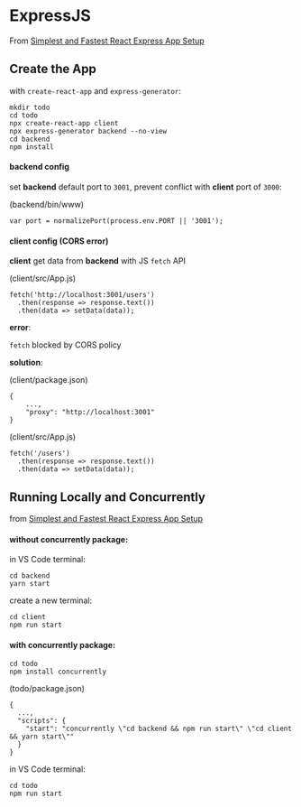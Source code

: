 # ExpressJS

From [Simplest and Fastest React Express App Setup](https://medium.com/@ABiasedHypocrite/simplest-and-fastest-react-express-app-setup-8497ed8db0d1)

## Create the App 

with `create-react-app` and `express-generator`:

```
mkdir todo
cd todo
npx create-react-app client
npx express-generator backend --no-view
cd backend
npm install
```

#### backend config

set **backend** default port  to `3001`, prevent conflict with **client** port of `3000`:

(backend/bin/www)

```
var port = normalizePort(process.env.PORT || '3001');
```

#### client config (CORS error)

**client** get data from **backend** with JS `fetch` API

(client/src/App.js)
```
fetch('http://localhost:3001/users')
  .then(response => response.text())
  .then(data => setData(data));
```

**error**: 

`fetch` blocked by CORS policy

**solution**:

(client/package.json)
```
{
    ...,
    "proxy": "http://localhost:3001"
}
```

(client/src/App.js)
```
fetch('/users')
  .then(response => response.text())
  .then(data => setData(data));
```

## Running Locally and Concurrently

from [Simplest and Fastest React Express App Setup](https://medium.com/@ABiasedHypocrite/simplest-and-fastest-react-express-app-setup-8497ed8db0d1)

#### without concurrently package:

in VS Code terminal:
```
cd backend
yarn start
```

create a new terminal:
```
cd client
npm run start
```

#### with concurrently package:

```
cd todo
npm install concurrently
```

(todo/package.json)
```
{
  ...,
  "scripts": {
    "start": "concurrently \"cd backend && npm run start\" \"cd client && yarn start\""
  }
}
```

in VS Code terminal:
```
cd todo
npm run start
```
